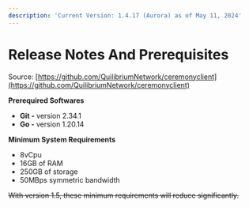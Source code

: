 ```yaml
---
description: 'Current Version: 1.4.17 (Aurora) as of May 11, 2024'
---
```


# Release Notes And Prerequisites

Source: [https://github.com/QuilibriumNetwork/ceremonyclient](https://github.com/QuilibriumNetwork/ceremonyclient)

**Prerequired Softwares**

* **Git -** version 2.34.1
* **Go -** version 1.20.14

**Minimum System Requirements**

* 8vCpu
* 16GB of RAM
* 250GB of storage
* 50MBps symmetric bandwidth

~~With version 1.5, these minimum requirements will reduce significantly.~~
